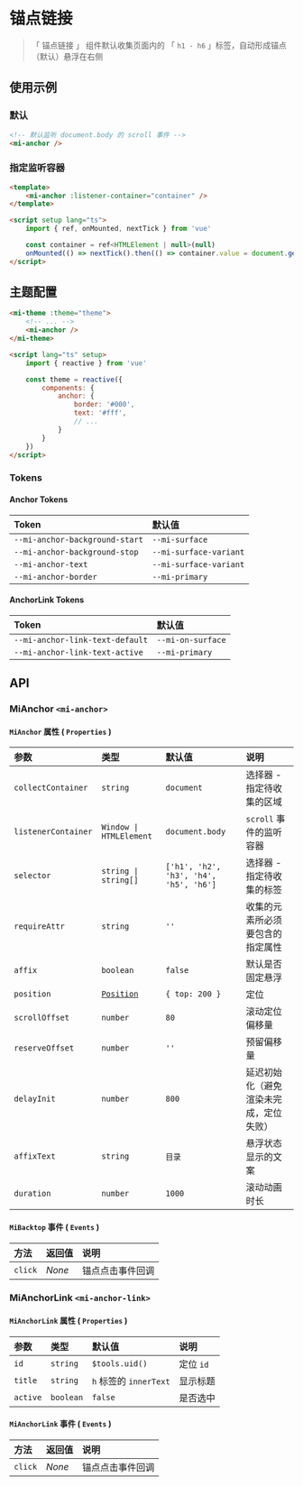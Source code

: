 # 锚点链接

> 「 锚点链接 」 组件默认收集页面内的 「 `h1 - h6` 」标签，自动形成锚点（默认）悬浮在右侧

## 使用示例

### 默认

```html
<!-- 默认监听 document.body 的 scroll 事件 -->
<mi-anchor />
```

### 指定监听容器

```html
<template>
    <mi-anchor :listener-container="container" />
</template>

<script setup lang="ts">
    import { ref, onMounted, nextTick } from 'vue'

    const container = ref<HTMLElement | null>(null)
    onMounted(() => nextTick().then(() => container.value = document.getElement('mi-anchor-container')))
</script>
```

## 主题配置

```html
<mi-theme :theme="theme">
    <!-- ... -->
    <mi-anchor />
</mi-theme>

<script lang="ts" setup>
    import { reactive } from 'vue'

    const theme = reactive({
        components: {
            anchor: {
                border: '#000',
                text: '#fff',
                // ...
            }
        }
    })
</script>
```

### Tokens

#### Anchor Tokens

| Token | 默认值
| :---- | :----
| `--mi-anchor-background-start` | `--mi-surface`
| `--mi-anchor-background-stop` | `--mi-surface-variant`
| `--mi-anchor-text` | `--mi-surface-variant`
| `--mi-anchor-border` | `--mi-primary`

#### AnchorLink Tokens

| Token | 默认值
| :---- | :----
| `--mi-anchor-link-text-default` | `--mi-on-surface`
| `--mi-anchor-link-text-active` | `--mi-primary`

## API

### MiAnchor `<mi-anchor>`

#### `MiAnchor` 属性 ( `Properties` )

| 参数 | 类型 | 默认值 | 说明
| :---- | :---- | :---- | :----
| `collectContainer` | `string` | `document` | 选择器 - 指定待收集的区域
| `listenerContainer` | `Window \| HTMLElement` | `document.body` | `scroll` 事件的监听容器
| `selector` | `string \| string[]` | `['h1', 'h2', 'h3', 'h4', 'h5', 'h6']` | 选择器 - 指定待收集的标签
| `requireAttr` | `string` | `''` | 收集的元素所必须要包含的指定属性
| `affix` | `boolean` | `false` | 默认是否固定悬浮
| `position` | [`Position`](../../utils/README.md) | `{ top: 200 }` | 定位
| `scrollOffset` | `number` | `80` | 滚动定位偏移量
| `reserveOffset` | `number` | `''` | 预留偏移量
| `delayInit` | `number` | `800` | 延迟初始化（避免渲染未完成，定位失败）
| `affixText` | `string` | `目录` | 悬浮状态显示的文案
| `duration` | `number` | `1000` | 滚动动画时长

#### `MiBacktop` 事件 ( `Events` )

| 方法 | 返回值 | 说明
| :---- | :---- | :----
| `click` | *None* | 锚点点击事件回调

### MiAnchorLink `<mi-anchor-link>`

#### `MiAnchorLink` 属性 ( `Properties` )

| 参数 | 类型 | 默认值 | 说明
| :---- | :---- | :---- | :----
| `id` | `string` | `$tools.uid()` | 定位 `id`
| `title` | `string` | `h` 标签的 `innerText` | 显示标题
| `active` | `boolean` | `false` | 是否选中

#### `MiAnchorLink` 事件 ( `Events` )

| 方法 | 返回值 | 说明
| :---- | :---- | :----
| `click` | *None* | 锚点点击事件回调
